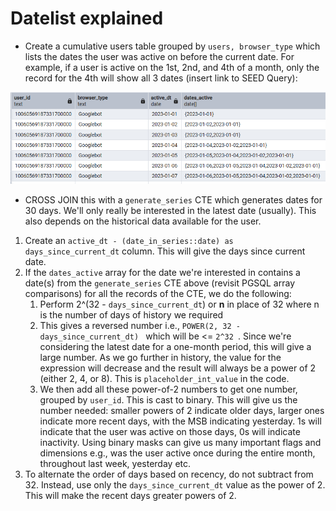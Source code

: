 # Datelist explained
- Create a cumulative users table grouped by `users, browser_type` which lists the dates the user was active on before the current date. For example, if a user is active on the 1st, 2nd, and 4th of a month, only the record for the 4th will show all 3 dates (insert link to SEED Query):

![image](./cumulative_table_screenshot.png)

- CROSS JOIN this with a `generate_series` CTE which generates dates for 30 days. We'll only really be interested in the latest date (usually). This also depends on the historical data available for the user.
1.  Create an `active_dt - (date_in_series::date) as days_since_current_dt` column. This will give the days since current date.
2.  If the `dates_active` array for the date we're interested in contains a date(s) from the `generate_series` CTE above (revisit PGSQL array comparisons) for all the records of the CTE, we do the following: 
	1. Perform 2^(32 - `days_since_current_dt`) or **n** in place of 32 where n is the number of days of history we required
	2. This gives a reversed number i.e., `POWER(2, 32 - days_since_current_dt) ` which will be <= `2^32 `. Since we're considering the latest date for a one-month period, this will give a large number. As we go further in history, the value for the expression will decrease and the result will always be a power of 2 (either 2, 4, or 8). This is `placeholder_int_value` in the code.
	3. We then add all these power-of-2 numbers to get one number, grouped by `user_id`. This is cast to binary. This will give us the number needed: smaller powers of 2 indicate older days, larger ones indicate more recent days, with the MSB indicating yesterday. 1s will indicate that the user was active on those days, 0s will indicate inactivity. Using binary masks can give us many important flags and dimensions e.g., was the user active once during the entire month, throughout last week, yesterday etc.
3. To alternate the order of days based on recency, do not subtract from 32. Instead, use only the `days_since_current_dt` value as the power of 2. This will make the recent days greater powers of 2.
